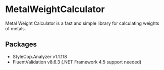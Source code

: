 # MetalWeightCalculator
Metal Weight Calculator is a fast and simple library for calculating weights of metals. 

Packages
----------------
- StyleCop.Analyzer v1.1.118
- FluentValidation v8.6.3 (.NET Framework 4.5 support needed)

